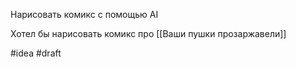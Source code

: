 Нарисовать комикс с помощью AI

Хотел бы нарисовать комикс про [[Ваши пушки прозаржавели]]

#idea 
#draft